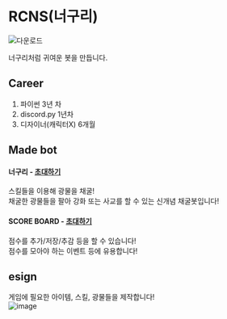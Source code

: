 # RCNS(너구리)

![다운로드](https://user-images.githubusercontent.com/95516351/160397707-9ede5a7d-29d0-44e5-8f79-5d2a73b95109.jpg)

너구리처럼 귀여운 봇을 만듭니다.

## Career
1. 파이썬 3년 차
2. discord.py 1년차
3. 디자이너(캐릭터X) 6개월

## Made bot
#### 너구리 - [초대하기](https://discord.com/api/oauth2/authorize?client_id=903916546806644779&permissions=8&scope=bot)
스킬들을 이용해 광물을 채굴!<br/>
채굴한 광물들을 팔아 강화 또는 사교를 할 수 있는 신개념 채굴봇입니다!

#### SCORE BOARD - [초대하기](https://discord.com/api/oauth2/authorize?client_id=936953051363815444&permissions=8&scope=bot)
점수를 추가/저장/추감 등을 할 수 있습니다!<br/>
점수를 모아야 하는 이벤트 등에 유용합니다!



## esign
게임에 필요한 아이템, 스킬, 광물들을 제작합니다!<br/>
![image](https://user-images.githubusercontent.com/95516351/160401882-a7009d61-c4b5-4062-a910-f6d728addc3a.png)
